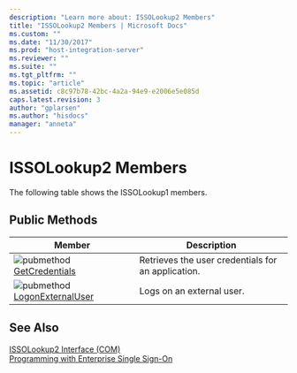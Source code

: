 ```yaml
---
description: "Learn more about: ISSOLookup2 Members"
title: "ISSOLookup2 Members | Microsoft Docs"
ms.custom: ""
ms.date: "11/30/2017"
ms.prod: "host-integration-server"
ms.reviewer: ""
ms.suite: ""
ms.tgt_pltfrm: ""
ms.topic: "article"
ms.assetid: c8c97b78-42bc-4a2a-94e9-e2006e5e085d
caps.latest.revision: 3
author: "gplarsen"
ms.author: "hisdocs"
manager: "anneta"
---
```

# ISSOLookup2 Members
The following table shows the ISSOLookup1 members.  
  
## Public Methods  
  
|Member|Description|  
|------------|-----------------|  
|![](../esso/media/pubmethod.gif "pubmethod") [GetCredentials](../esso/issolookup2-getcredentials-method.md)|Retrieves the user credentials for an application.|  
|![](../esso/media/pubmethod.gif "pubmethod") [LogonExternalUser](../esso/issolookup2-logonexternaluser-method.md)|Logs on an external user.|  
  
## See Also  
 [ISSOLookup2 Interface (COM)](../esso/issolookup2-interface-com.md)   
 [Programming with Enterprise Single Sign-On](../esso/programming-with-enterprise-single-sign-on.md)
